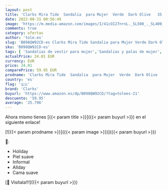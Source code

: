 ```yaml
---
layout: post
title: 'Clarks Mira Tide  Sandalia  para Mujer  Verde  Dark Olive   35.5 EU'
date: 2022-08-31 00:56:49
image: 'https://m.media-amazon.com/images/I/41cOI27n+nL._SL500_._SL400_.jpg'
comments: true
category: ofertas
author: 'tole.es'
slug: 'B098QW92CD-es Clarks Mira Tide Sandalia para Mujer Verde Dark Olive 35.5 EU'
sku: 'B098QW92CD-es'
tags: [ 'Sandalias de vestir para mujer','Sandalias y palas de mujer','Zapatos','Zapatos para mujer','Zapatos y complementos','clarks','sandalia','🇪🇸', ]
actualPrice: 24.01 EUR
currency: EUR
price: 24.01
comparePrice: 59.95 EUR
prodname: 'Clarks Mira Tide  Sandalia  para Mujer  Verde  Dark Olive   35.5 EU'
country: 'es'
flag: '🇪🇸'
brand: 'Clarks'
buyurl: 'https://www.amazon.es/dp/B098QW92CD/?tag=tolees-21'
descuento: '59.95'
average: '25.796'
---
```


Ahora mismo tienes [{{< param title >}}]({{< param buyurl >}}) en el siguiente enlace!

[![{{< param prodname >}}]({{< param image >}})]({{< param buyurl >}})

🔎:

- Holiday
- Piel suave
- Informal
- Allday
- Cama suave

[🛒 Visítala!!!]({{< param buyurl >}})
